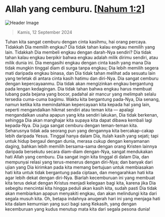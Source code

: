 
# Allah yang cemburu. [[Nahum 1:2](http://alkitab.sabda.org/?Nahum%201:2)]

![Header Image](https://alkitab.app/slice/sunrise.jpg)

> Kamis, 12 September 2024

Tuhan kita sangat cemburu dengan cinta kasihmu, hai orang percaya. Tidakkah Dia memilih engkau? Dia tidak tahan kalau engkau memilih yang lain. Tidakkah Dia membeli engkau dengan darah-Nya sendiri? Dia tidak tahan kalau engkau berpikir bahwa engkau adalah milik dirimu sendiri, atau milik dunia ini. Dia mengasihi engkau dengan cinta kasih yang mana Dia tidak mungkin tinggal diam di surga tanpa engkau; Dia lebih memilih segera mati daripada engkau binasa, dan Dia tidak tahan melihat ada sesuatu lain yang terletak di antara cinta kasih hatimu dan diri-Nya. Dia sangat cemburu dengan kepercayaanmu. Dia tidak akan mengizinkan engkau bergantung pada lengan kedagingan. Dia tidak tahan bahwa engkau harus membuat lubang pada bejana yang bocor, padahal air mancur yang melimpah selalu tersedia cuma-cuma bagimu. Waktu kita bergantung pada-Nya, Dia senang, namun ketika kita memindahkan kepercayaan kita kepada hal yang lain, seperti mengandalkan hikmat sendiri atau teman kita — apalagi mengandalkan usaha apapun yang kita sendiri lakukan, Dia tidak berkenan, sehingga Dia akan manghajar kita supaya kita dapat dibawa kembali lagi kepada-Nya. Dia juga sangat cemburu dengan teman-teman kita. Seharusnya tidak ada seorang pun yang dengannya kita bercakap-cakap lebih daripada Yesus. Tinggal hanya dalam Dia, itulah kasih yang sejati; tapi untuk hidup bergaul dengan dunia, merasa cukup dengan kenyamanan daging, bahkan lebih memilih bersama-sama dengan orang Kristen lainnya daripada bersekutu secara diam-diam dengan-Nya, sangat mendukakan hati Allah yang cemburu. Dia sangat ingin kita tinggal di dalam Dia, dan mempunyai relasi yang terus-menerus dengan diri-Nya; dan banyak dari ujian yang Dia kirimkan pada kita memang bertujuan untuk membiasakan hati kita untuk tidak bergantung pada ciptaan, dan mengarahkan hati kita agar lebih dekat dengan diri-Nya. Biarlah kecemburuan ini yang membuat kita terus dekat dengan Kristus menjadi kelegaan bagi kita, karena jika Dia sebegitu mencintai kita hingga peduli akan kasih kita, sudah pasti Dia tidak akan membiarkan apapun menyakiti engkau, dan akan melindungi kita dari segala musuh kita. Oh, betapa indahnya anugerah hari ini yang menjaga hati kita dalam kemurnian yang suci bagi sang Kekasih, yang dengan kecemburuan yang kudus menutup mata kita dari segala pesona dunia!
    